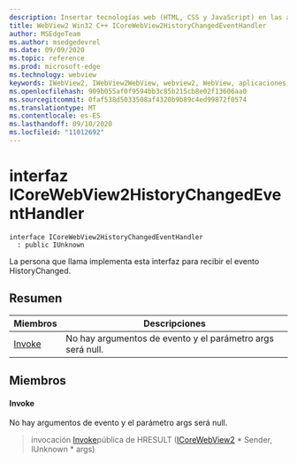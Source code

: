 ```yaml
---
description: Insertar tecnologías web (HTML, CSS y JavaScript) en las aplicaciones nativas con el control Microsoft Edge WebView2
title: WebView2 Win32 C++ ICoreWebView2HistoryChangedEventHandler
author: MSEdgeTeam
ms.author: msedgedevrel
ms.date: 09/09/2020
ms.topic: reference
ms.prod: microsoft-edge
ms.technology: webview
keywords: IWebView2, IWebView2WebView, webview2, WebView, aplicaciones Win32, Win32, Edge, ICoreWebView2, ICoreWebView2Controller, control de explorador, HTML Edge, ICoreWebView2HistoryChangedEventHandler
ms.openlocfilehash: 909b055af0f9594bb3c85b215cb8e02f13606aa0
ms.sourcegitcommit: 0faf538d5033508af4320b9b89c4ed99872f0574
ms.translationtype: MT
ms.contentlocale: es-ES
ms.lasthandoff: 09/10/2020
ms.locfileid: "11012692"
---
```

# interfaz ICoreWebView2HistoryChangedEventHandler 

```
interface ICoreWebView2HistoryChangedEventHandler
  : public IUnknown
```

La persona que llama implementa esta interfaz para recibir el evento HistoryChanged.

## Resumen

 Miembros                        | Descripciones
--------------------------------|---------------------------------------------
[Invoke](#invoke) | No hay argumentos de evento y el parámetro args será null.

## Miembros

#### Invoke 

No hay argumentos de evento y el parámetro args será null.

> invocación [Invoke](#invoke)pública de HRESULT ([ICoreWebView2](icorewebview2.md) * Sender, IUnknown * args)


